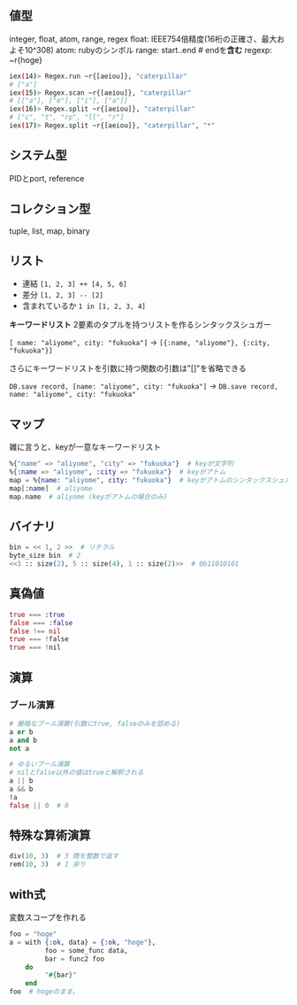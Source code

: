 ## 値型
integer, float, atom, range, regex
float: IEEE754倍精度(16桁の正確さ、最大およそ10^308)
atom: rubyのシンボル
range: start..end  # endを**含む**
regexp: ~r{hoge}

```sh
iex(14)> Regex.run ~r{[aeiou]}, "caterpillar"
# ["a"]
iex(15)> Regex.scan ~r{[aeiou]}, "caterpillar"
# [["a"], ["e"], ["i"], ["a"]]
iex(16)> Regex.split ~r{[aeiou]}, "caterpillar"
# ["c", "t", "rp", "ll", "r"]
iex(17)> Regex.split ~r{[aeiou]}, "caterpillar", "*"
```

## システム型
PIDとport, reference

## コレクション型
tuple, list, map, binary

## リスト

* 連結 `[1, 2, 3] ++ [4, 5, 6]`
* 差分 `[1, 2, 3] -- [2]`
* 含まれているか `1 in [1, 2, 3, 4]`

**キーワードリスト**
2要素のタプルを持つリストを作るシンタックスシュガー

`[ name: "aliyome", city: "fukuoka"]`
-> `[{:name, "aliyome"}, {:city, "fukuoka"}]`

さらにキーワードリストを引数に持つ関数の引数は"[]"を省略できる

`DB.save record, [name: "aliyome", city: "fukuoka"]`
-> `DB.save record, name: "aliyome", city: "fukuoka"`

## マップ

雑に言うと、keyが一意なキーワードリスト

```ex
%{"name" => "aliyome", "city" => "fukuoka"}  # keyが文字列
%{:name => "aliyome", :city => "fukuoka"}  # keyがアトム
map = %{name: "aliyome", city: "fukuoka"}  # keyがアトムのシンタックスシュガー
map[:name]  # aliyome
map.name  # aliyome (keyがアトムの場合のみ)
```

## バイナリ

```ex
bin = << 1, 2 >>  # リテラル
byte_size bin  # 2
<<3 :: size(2), 5 :: size(4), 1 :: size(2)>>  # 0b11010101
```

## 真偽値

```ex
true === :true
false === :false
false !== nil
true === !false
true === !nil
```

## 演算

### ブール演算

```ex
# 厳格なブール演算(引数にtrue, falseのみを認める)
a or b
a and b
not a

# ゆるいブール演算
# nilとfalse以外の値はtrueと解釈される
a || b
a && b
!a
false || 0  # 0
```

## 特殊な算術演算

```ex
div(10, 3)  # 3 商を整数で返す
rem(10, 3)  # 1 余り
```

## with式

変数スコープを作れる

```ex
foo = "hoge"
a = with {:ok, data} = {:ok, "hoge"},
         foo = some_func data,
         bar = func2 foo
    do
         "#{bar}"
    end
foo  # hogeのまま。
```
